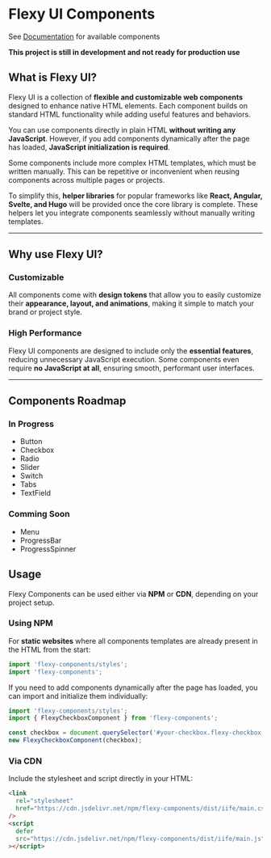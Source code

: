 # Flexy UI Components

See [Documentation](https://nureon22.github.io/flexy-components/) for available components

**This project is still in development and not ready for production use**

## What is Flexy UI?

Flexy UI is a collection of **flexible and customizable web components** designed to enhance native HTML elements.
Each component builds on standard HTML functionality while adding useful features and behaviors.

You can use components directly in plain HTML **without writing any JavaScript**.
However, if you add components dynamically after the page has loaded, **JavaScript initialization is required**.

Some components include more complex HTML templates, which must be written manually.
This can be repetitive or inconvenient when reusing components across multiple pages or projects.

To simplify this, **helper libraries** for popular frameworks like **React, Angular, Svelte, and Hugo** will be provided once the core library is complete.
These helpers let you integrate components seamlessly without manually writing templates.

---

## Why use Flexy UI?

### Customizable

All components come with **design tokens** that allow you to easily customize their **appearance, layout, and animations**, making it simple to match your brand or project style.

### High Performance

Flexy UI components are designed to include only the **essential features**, reducing unnecessary JavaScript execution.
Some components even require **no JavaScript at all**, ensuring smooth, performant user interfaces.

---

## Components Roadmap

### In Progress

- Button
- Checkbox
- Radio
- Slider
- Switch
- Tabs
- TextField

### Comming Soon

- Menu
- ProgressBar
- ProgressSpinner

## Usage

Flexy Components can be used either via **NPM** or **CDN**, depending on your project setup.

### Using NPM

For **static websites** where all components templates are already present in the HTML from the start:

```js
import 'flexy-components/styles';
import 'flexy-components';
```

If you need to add components dynamically after the page has loaded, you can import and initialize them individually:

```js
import 'flexy-components/styles';
import { FlexyCheckboxComponent } from 'flexy-components';

const checkbox = document.querySelector('#your-checkbox.flexy-checkbox');
new FlexyCheckboxComponent(checkbox);
```

### Via CDN

Include the stylesheet and script directly in your HTML:

```html
<link
  rel="stylesheet"
  href="https://cdn.jsdelivr.net/npm/flexy-components/dist/iife/main.css"
/>
<script
  defer
  src="https://cdn.jsdelivr.net/npm/flexy-components/dist/iife/main.js"
></script>
```
